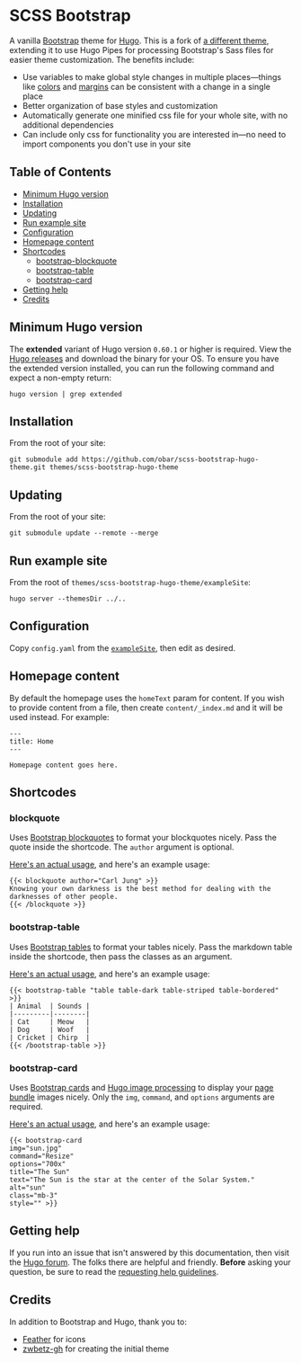 # SCSS Bootstrap

A vanilla [Bootstrap](https://getbootstrap.com/) theme for [Hugo](https://gohugo.io/). This is a fork of [a different theme](https://github.com/zwbetz-gh/vanilla-bootstrap-hugo-theme/), extending it to use Hugo Pipes for processing Bootstrap's Sass files for easier theme customization. The benefits include:

* Use variables to make global style changes in multiple places—things like [colors](https://getbootstrap.com/docs/4.4/getting-started/theming/#color) and [margins](https://getbootstrap.com/docs/4.4/getting-started/theming/#sass-options) can be consistent with a change in a single place
* Better organization of base styles and customization
* Automatically generate one minified css file for your whole site, with no additional dependencies
* Can include only css for functionality you are interested in—no need to import components you don't use in your site


## Table of Contents

* [Minimum Hugo version](#minimum-hugo-version)
* [Installation](#installation)
* [Updating](#updating)
* [Run example site](#run-example-site)
* [Configuration](#configuration)
* [Homepage content](#homepage-content)
* [Shortcodes](#shortcodes)
    * [bootstrap-blockquote](#bootstrap-blockquote)
    * [bootstrap-table](#bootstrap-table)
    * [bootstrap-card](#bootstrap-card)
* [Getting help](#getting-help)
* [Credits](#credits)

## Minimum Hugo version

The **extended** variant of Hugo version `0.60.1` or higher is required. View the [Hugo releases](https://github.com/gohugoio/hugo/releases) and download the binary for your OS. To ensure you have the extended version installed, you can run the following command and expect a non-empty return:

```
hugo version | grep extended
```

## Installation

From the root of your site:

```
git submodule add https://github.com/obar/scss-bootstrap-hugo-theme.git themes/scss-bootstrap-hugo-theme
```

## Updating

From the root of your site:

```
git submodule update --remote --merge
```

## Run example site

From the root of `themes/scss-bootstrap-hugo-theme/exampleSite`:

```
hugo server --themesDir ../..
```

## Configuration

Copy `config.yaml` from the [`exampleSite`](https://github.com/obar/scss-bootstrap-hugo-theme/tree/master/exampleSite), then edit as desired.

## Homepage content

By default the homepage uses the `homeText` param for content. If you wish to provide content from a file, then create `content/_index.md` and it will be used instead. For example:

```
---
title: Home
---

Homepage content goes here.
```

## Shortcodes

### blockquote

Uses [Bootstrap blockquotes](https://getbootstrap.com/docs/4.4/content/typography/#blockquotes) to format your blockquotes nicely. Pass the quote inside the shortcode. The `author` argument is optional.

[Here's an actual usage](https://raw.githubusercontent.com/obar/scss-bootstrap-hugo-theme/master/exampleSite/content/post/quotes-by-carl-jung.md), and here's an example usage:

```
{{< blockquote author="Carl Jung" >}}
Knowing your own darkness is the best method for dealing with the darknesses of other people.
{{< /blockquote >}}
```

### bootstrap-table

Uses [Bootstrap tables](https://getbootstrap.com/docs/4.4/content/tables/) to format your tables nicely. Pass the markdown table inside the shortcode, then pass the classes as an argument.

[Here's an actual usage](https://raw.githubusercontent.com/obar/scss-bootstrap-hugo-theme/master/exampleSite/content/post/style-a-markdown-table-with-bootstrap-classes-in-hugo.md), and here's an example usage:

```
{{< bootstrap-table "table table-dark table-striped table-bordered" >}}
| Animal  | Sounds |
|---------|--------|
| Cat     | Meow   |
| Dog     | Woof   |
| Cricket | Chirp  |
{{< /bootstrap-table >}}
```

### bootstrap-card

Uses [Bootstrap cards](https://getbootstrap.com/docs/4.4/components/card/) and [Hugo image processing](https://gohugo.io/content-management/image-processing/#readout) to display your [page bundle](https://gohugo.io/content-management/page-bundles/) images nicely. Only the `img`, `command`, and `options` arguments are required.

[Here's an actual usage](https://raw.githubusercontent.com/obar/scss-bootstrap-hugo-theme/master/exampleSite/content/post/nasa-images/index.md), and here's an example usage:

```
{{< bootstrap-card
img="sun.jpg"
command="Resize"
options="700x"
title="The Sun"
text="The Sun is the star at the center of the Solar System."
alt="sun"
class="mb-3"
style="" >}}
```

## Getting help

If you run into an issue that isn't answered by this documentation, then visit the [Hugo forum](https://discourse.gohugo.io/). The folks there are helpful and friendly. **Before** asking your question, be sure to read the [requesting help guidelines](https://discourse.gohugo.io/t/requesting-help/9132).

## Credits

In addition to Bootstrap and Hugo, thank you to:

* [Feather](https://feathericons.com/) for icons
* [zwbetz-gh](https://github.com/zwbetz-gh/vanilla-bootstrap-hugo-theme/) for creating the initial theme
